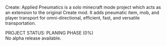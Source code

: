 Create: Applied Pneumatics is a solo minecraft mode project which acts as an extension to the original Create mod.
It adds pneumatic item, mob, and player transport for omni-directional, efficient, fast, and versatile transportation.

PROJECT STATUS: PLANING PHASE (0%)  
No alpha release available.
